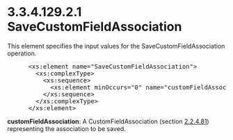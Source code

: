 <html dir="LTR" xmlns:mshelp="http://msdn.microsoft.com/mshelp" xmlns:ddue="http://ddue.schemas.microsoft.com/authoring/2003/5" xmlns:xlink="http://www.w3.org/1999/xlink" xmlns:tool="http://www.microsoft.com/tooltip">
 <body>
 <div id="header">
 <h1 class="heading">3.3.4.129.2.1 SaveCustomFieldAssociation</h1>
 </div>
 <div id="mainSection">
 <div id="mainBody">
 <div id="allHistory" class="saveHistory"></div>
 <div id="sectionSection0" class="section" name="collapseableSection">
 

<p>This element specifies the input values for the
SaveCustomFieldAssociation operation.</p>

<dl>
<dd>
<div><pre> &lt;xs:element name=&quot;SaveCustomFieldAssociation&quot;&gt;
   &lt;xs:complexType&gt;
     &lt;xs:sequence&gt;
       &lt;xs:element minOccurs=&quot;0&quot; name=&quot;customFieldAssociation&quot; nillable=&quot;true&quot; type=&quot;ipam:CustomFieldAssociation&quot; /&gt;
     &lt;/xs:sequence&gt;
   &lt;/xs:complexType&gt;
 &lt;/xs:element&gt; 
</pre></div>
</dd></dl>

<p><b>customFieldAssociation</b>: A
CustomFieldAssociation (section <a href="cee38cd5-a08d-487a-a648-be8dcecf7633.md">2.2.4.81</a>) representing the
association to be saved.</p>


 </div>
 </div>
 </div>
 </body>
</html>